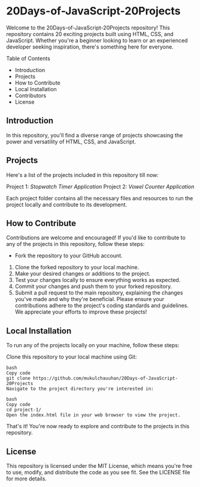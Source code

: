 # 20Days-of-JavaScript-20Projects
Welcome to the 20Days-of-JavaScript-20Projects repository! This repository contains 20 exciting projects built using HTML, CSS, and JavaScript. Whether you're a beginner looking to learn or an experienced developer seeking inspiration, there's something here for everyone.

Table of Contents
+ Introduction
+ Projects
+ How to Contribute
+ Local Installation
+ Contributors
+ License

## Introduction
In this repository, you'll find a diverse range of projects showcasing the power and versatility of HTML, CSS, and JavaScript.

## Projects
Here's a list of the projects included in this repository till now:

Project 1: *Stopwatch Timer Application*
Project 2: *Vowel Counter Application*

Each project folder contains all the necessary files and resources to run the project locally and contribute to its development.

## How to Contribute
Contributions are welcome and encouraged! If you'd like to contribute to any of the projects in this repository, follow these steps:

* Fork the repository to your GitHub account.
1. Clone the forked repository to your local machine.
2. Make your desired changes or additions to the project.
3. Test your changes locally to ensure everything works as expected.
4. Commit your changes and push them to your forked repository.
5. Submit a pull request to the main repository, explaining the changes you've made and why they're beneficial.
Please ensure your contributions adhere to the project's coding standards and guidelines. We appreciate your efforts to improve these projects!

## Local Installation
To run any of the projects locally on your machine, follow these steps:

Clone this repository to your local machine using Git:
```
bash
Copy code
git clone https://github.com/mukulchauuhan/20Days-of-JavaScript-20Projects
Navigate to the project directory you're interested in:
```
```
bash
Copy code
cd project-1/
Open the index.html file in your web browser to view the project.
```

That's it! You're now ready to explore and contribute to the projects in this repository.

## License
This repository is licensed under the MIT License, which means you're free to use, modify, and distribute the code as you see fit. See the LICENSE file for more details.
